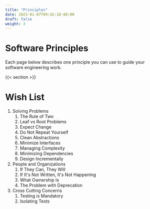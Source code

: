 ```yaml
---
title: "Principles"
date: 2023-01-07T09:42:10-08:00
draft: false
weight: 3
---
```


# Software Principles

Each page below describes one principle you can use to guide your software engineering work.

{{< section >}}

# Wish List

1. Solving Problems
    1. The Rule of Two
    2. Leaf vs Root Problems
    3. Expect Change
    4. Do Not Repeat Yourself
    5. Clean Abstractions
    6. Minimize Interfaces
    7. Managing Complexity
    8. Minimizing Dependencies
    9. Design Incrementally
2. People and Organizations
    1. If They Can, They Will
    2. If It's Not Written, It's Not Happening
    3. What Ownership Is
    4. The Problem with Deprecation
3. Cross Cutting Concerns
    1. Testing is Mandatory
    2. Isolating Tests
